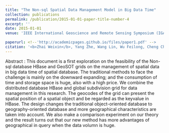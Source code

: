 ```yaml
---
title: "The Non-sql Spatial Data Management Model in Big Data Time"
collection: publications
permalink: /publication/2015-01-01-paper-title-number-4
excerpt: ''
date: 2015-01-01
venue: 'IEEE International Geoscience and Remote Sensing Symposium (IGARSS)'

paperurl: <!--'http://academicpages.github.io/files/paper1.pdf' -->
citation: '<b>Zhai Weixin</b>, Yang Zhe, Wang Lin, Wu Feilong, Cheng Chengqi. The non-sql spatial data management model in big data time[C]. proceedings of the 2015 <i>IEEE International Geoscience and Remote Sensing Symposium (IGARSS)</i>, 2015. IEEE.'
---
```



<!--This paper is about the number 1. The number 2 is left for future work.-->
Abstract : This document is a first exploration on the feasibility of the Non-sql database HBase and GeoSOT grids on the management of spatial data in big data time of spatial database. The traditional methods to face the challenge is mainly on the downward expanding; and the consumption of time and storage space is huge, also with a high price. We combine the distributed database HBase and global subdivision grid for data management in this research. The geocodes of the grid can present the spatial position of a spatial object and be regarded as the keyvalue in HBase. The design changes the traditional object-oriented database to geography-oriented database and more geographical characteristics are taken into account. We also make a comparison experiment on our theory and the result turns out that our new method has more advantages of geographical in query when the data volumn is huge.
<!--[Download paper here](http://academicpages.github.io/files/paper1.pdf)-->

<!--Recommended citation: Zhai W, Cheng C. Vagueness in spatial data: A grid-coding approach[C]. proceedings of the 2014 IEEE Geoscience and Remote Sensing Symposium, 2014. IEEE.-->

